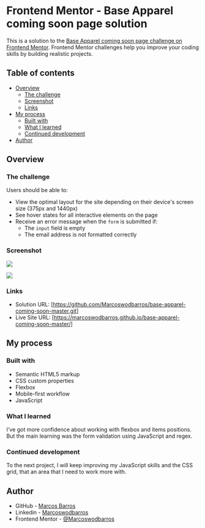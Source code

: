 # Frontend Mentor - Base Apparel coming soon page solution

This is a solution to the [Base Apparel coming soon page challenge on Frontend Mentor](https://www.frontendmentor.io/challenges/base-apparel-coming-soon-page-5d46b47f8db8a7063f9331a0). Frontend Mentor challenges help you improve your coding skills by building realistic projects. 

## Table of contents

- [Overview](#overview)
  - [The challenge](#the-challenge)
  - [Screenshot](#screenshot)
  - [Links](#links)
- [My process](#my-process)
  - [Built with](#built-with)
  - [What I learned](#what-i-learned)
  - [Continued development](#continued-development)
- [Author](#author)


## Overview

### The challenge

Users should be able to:

- View the optimal layout for the site depending on their device's screen size (375px and 1440px)
- See hover states for all interactive elements on the page
- Receive an error message when the `form` is submitted if:
  - The `input` field is empty
  - The email address is not formatted correctly

### Screenshot

![](../base-apparel-coming-soon-master/assets/screenshots/375px.png)

![](../base-apparel-coming-soon-master/assets/screenshots/1440px.png)

### Links

- Solution URL: [https://github.com/Marcoswodbarros/base-apparel-coming-soon-master.git]
- Live Site URL: [https://marcoswodbarros.github.io/base-apparel-coming-soon-master/]


## My process

### Built with

- Semantic HTML5 markup
- CSS custom properties
- Flexbox
- Mobile-first workflow
- JavaScript

### What I learned

I've got more confidence about working with flexbox and items positions. But the main learning was the form validation using JavaScript and regex.

### Continued development

To the next project, I will keep improving my JavaScript skills and the CSS grid, that an area that I need to work more with.


## Author

- GitHub - [Marcos Barros](https://github.com/Marcoswodbarros)
- Linkedin - [Marcoswodbarros](www.linkedin.com/in/marcoswodbarros)
- Frontend Mentor - [@Marcoswodbarros](https://www.frontendmentor.io/profile/Marcoswodbarros)